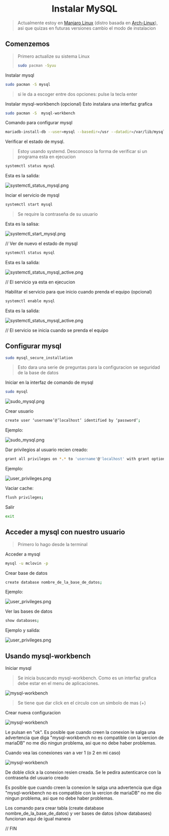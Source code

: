 
<h1 align="center">Instalar MySQL</h1>

> Actualmente estoy en [Manjaro Linux](https://manjaro.org/) (distro basada en [Arch-Linux](https://archlinux.org/)), asi que quizas en futuras versiones cambio el modo de instalacion

<h2> Comenzemos </h2>

> Primero actualize su sistema Linux
>
> ```bash
> sudo pacman -Syuu
> ```

Instalar mysql

```bash
sudo pacman -S mysql
```

> si le da a escoger entre dos opciones: pulse la tecla enter

Instalar mysql-workbench (opcional)
Esto instalara una interfaz grafica

```bash
sudo pacman -S  mysql-workbench
```

Comando para configurar mysql

```bash
mariadb-install-db --user=mysql --basedir=/usr --datadir=/var/lib/mysql
```

Verificar el estado de mysql.

> Estoy usando systemd. Desconosco la forma de verificar si un programa esta en ejecucion

```bash
systemctl status mysql
```

Esta es la salida:

![systemctl_status_mysql.png](./src/public/img_readme/systemctl_status_mysql.png)

Inciar el servicio de mysql

```bash
systemctl start mysql
```

> Se require la contraseña de su usuario

Esta es la salisa:

![systemctl_start_mysql.png](./src/public/img_readme/systemctl_start_mysql.png)

// Ver de nuevo el estado de mysql

```bash
systemctl status mysql
```

Esta es la salida:

![systemctl_status_mysql_active.png](./src/public/img_readme/systemctl_status_mysql_active.png)

// El servicio ya esta en ejecucion

Habilitar el servicio para que inicio cuando prenda el equipo (opcional)

```bash
systemctl enable mysql
```

Esta es la salida:

![systemctl_status_mysql_active.png](./src/public/img_readme/systemctl_enable_mysql.png)

// El servicio se inicia cuando se prenda el equipo

<h2> Configurar mysql </h2>

```bash
sudo mysql_secure_installation
```

> Esto dara una serie de preguntas para la configuracion se seguridad de la base de datos

Iniciar en la interfaz de comando de mysql

```bash
sudo mysql
```

![sudo_mysql.png](./src/public/img_readme/sudo_mysql.png)

Crear usuario

```bash
create user ‘username’@’localhost’ identified by ‘password’;
```

Ejemplo:

![sudo_mysql.png](./src/public/img_readme/create_new_user.png)

Dar privilegios al usuario recien creado:

```bash
grant all privileges on *.* to 'username'@'localhost' with grant option;
```

Ejemplo:

![user_privileges.png](./src/public/img_readme/user_privileges.png)

Vaciar cache:

```bash
flush privileges;
```

Salir

```bash
exit
```

<h2> Acceder a mysql con nuestro usuario </h2>

> Primero lo hago desde la terminal

Acceder a mysql

```bash
mysql -u mclovin -p
```

Crear base de datos

```bash
create database nombre_de_la_base_de_datos;
```

Ejemplo:

![user_privileges.png](./src/public/img_readme/create_new_database.png)

Ver las bases de datos

```bash
show databases;
```

Ejemplo y salida:

![user_privileges.png](./src/public/img_readme/show_databases.png)

<h2> Usando mysql-workbench </h2>

Iniciar mysql

> Se inicia buscando mysql-workbench. Como es un interfaz grafica debe estar en el menu de aplicaciones.

![mysql-workbench](./src/public/img_readme/mysql-workbench.png)

> Se tiene que dar click en el circulo con un simbolo de mas (+)

Crear nueva configuracion

![mysql-workbench](./src/public/img_readme/mysql-workbench_config.png)

Le pulsan en "ok".
Es posible que cuando creen la conexion le salga una advertencia que diga "mysql-workbench no es compatible con la vercion de mariaDB" no me dio ningun problema, asi que no debe haber problemas.

Cuando vea las conexiones van a ver 1 (o 2 en mi caso)

![mysql-workbench](./src/public/img_readme/mysql-workbench_create_connection.png)

De doble click a la conexion resien creada. Se le pedira autenticarce con la contraseña del usuario creado

Es posible que cuando creen la conexion le salga una advertencia que diga "mysql-workbench no es compatible con la vercion de mariaDB" no me dio ningun problema, asi que no debe haber problemas.

Los comando para crear tabla (create database nombre_de_la_base_de_datos) y ver bases de datos (show databases) funcionan aqui de igual manera

// FIN
